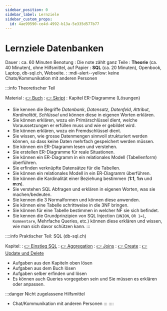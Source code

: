 ```yaml
---
sidebar_position: 0
sidebar_label: Lernziele
sidebar_custom_props:
  id: 4ae99590-ce4d-4992-b13a-5e335d577b77
---
```

# Lernziele Datenbanken

Dauer
: ca. 60 Minuten
Benotung
: Die note zählt ganz
Teile
: __Theorie__ (ca. 40 Minuten), ohne Hilfsmittel, auf Papier
: __SQL__ (ca. 20 Minuten), Openbook, Laptop, db-sql.ch, Webseite.
: :mdi-alert--yellow: keine Chats/Kommunikation mit anderen Personen

:::info Theoretischer Teil

Material
: [👉 Buch](https://erzbe.sharepoint.com/:b:/s/24EFInformatik/EWseDuaUYBtOu0I9XIjEzCkBHvd1eNeknJg9kCY8FAe2xQ?e=4yEofE)
: [👉 Skript](https://erzbe-my.sharepoint.com/:b:/g/personal/balthasar_hofer_gbsl_ch/EVnFr8xMQJBDr4SGmPvLYEgBL6IgKngdCXsNOv7RiLpsYQ?e=gVDCWz)
: Kapitel ER-Diagramme (Lösungen)

- Sie kennen die Begriffe *Datenbank*, *Datensatz*, *Datenfeld*, *Attribut*, *Kardinalität*, *Schlüssel* und können diese in eigenen Worten erklären.
- Sie können erklären, wozu ein Primärschlüssel dient, welche Voraussetzungen er erfüllen muss und wie er gebildet wird.
- Sie können erklären, wozu ein Fremdschlüssel dient.
- Sie wissen, wie grosse Datenmengen sinnvoll strukturiert werden können, so dass keine Daten mehrfach gespeichert werden müssen.
- Sie können ein ER-Diagramm lesen und verstehen.
- Sie erstellen ER-Diagramme für reale Situationen.
- Sie können ein ER-Diagramm in ein relationales Modell (Tabellenform) überführen.
- Sie erfinden verknüpfte Datensätze für die Tabellen.
- Sie können ein relationales Modell in ein ER-Diagramm überführen.
- Sie können die Kardinalität einer Beziehung bestimmen (__1:1__, __1:n__ und __m:n__).
- Sie verstehen SQL Abfragen und erklären in eigenen Worten, was sie machen/bedeuten.
- Sie kennen die 3 Normalformen und können diese anwenden.
- Sie können eine Tabelle schrittweise in die 3NF bringen.
- Sie können für eine Tabelle bestimmen in welcher NF sie sich befindet.
- Sie kennen die Grundprinzipien von SQL Injection (`UNION`, `OR 1=1`, `Kommentare`, Mehrfache Queries, etc.) können diese erklären und wissen, wie man sich davor schützen kann.
:::



::::info Praktischer Teil: SQL (db-sql.ch)

Kapitel:
: [👉 Einstieg SQL](./01-sql/01-einstieg.md)
: [👉 Aggregation](./01-sql/02-aggregation.md)
: [👉 Joins](./01-sql/03-joins.md)
: [👉 Create](./01-sql/04-create.md)
: [👉 Update und Delete](./01-sql/05-update-delete.md)

- Aufgaben aus den Kapiteln oben lösen
- Aufgaben aus dem Buch lösen
- Aufgaben selber erfinden und lösen
- Es können auch Queries vorgegeben sein und Sie müssen es erklären oder anpassen.

:::danger Nicht zugelassene Hilfsmittel
- Chat/Kommunikation mit anderen Personen
:::
::::
